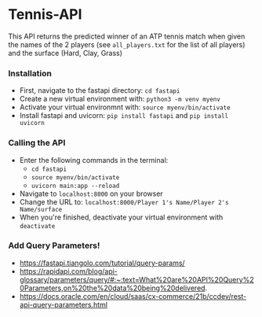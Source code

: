 # Tennis-API
This API returns the predicted winner of an ATP tennis match when given the names of the 2 players (see `all_players.txt` for the list of all players) and the surface (Hard, Clay, Grass)

### Installation
- First, navigate to the fastapi directory: `cd fastapi`
- Create a new virtual environment with: `python3 -m venv myenv`
- Activate your virtual environmnt with: `source myenv/bin/activate`
- Install fastapi and uvicorn: `pip install fastapi` and `pip install uvicorn`

### Calling the API
- Enter the following commands in the terminal:
    - `cd fastapi`
    - `source myenv/bin/activate`
    - `uvicorn main:app --reload`
- Navigate to `localhost:8000` on your browser
- Change the URL to: `localhost:8000/Player 1's Name/Player 2's Name/surface`
- When you're finished, deactivate your virtual environment with `deactivate`

### Add Query Parameters!
- https://fastapi.tiangolo.com/tutorial/query-params/
- https://rapidapi.com/blog/api-glossary/parameters/query/#:~:text=What%20are%20API%20Query%20Parameters,on%20the%20data%20being%20delivered.
- https://docs.oracle.com/en/cloud/saas/cx-commerce/21b/ccdev/rest-api-query-parameters.html